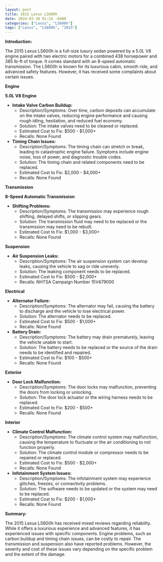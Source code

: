 ```yaml
---
layout: post
title: 2015 Lexus LS600h
date: 2024-03-30 01:24 -0400
categories: ["Lexus", "LS600h"]
tags: ["Lexus", "LS600h", "2015"]
---
```

**Introduction:**

The 2015 Lexus LS600h is a full-size luxury sedan powered by a 5.0L V8 engine paired with two electric motors for a combined 438 horsepower and 385 lb-ft of torque. It comes standard with an 8-speed automatic transmission. The LS600h is known for its luxurious cabin, smooth ride, and advanced safety features. However, it has received some complaints about certain issues.

**Engine**

**5.0L V8 Engine**

* **Intake Valve Carbon Buildup:**
    * Description/Symptoms: Over time, carbon deposits can accumulate on the intake valves, reducing engine performance and causing rough idling, hesitation, and reduced fuel economy.
    * Solution: The intake valves need to be cleaned or replaced.
    * Estimated Cost to Fix: $500 - $1,000+
    * Recalls: None Found
* **Timing Chain Issues:**
    * Description/Symptoms: The timing chain can stretch or break, leading to catastrophic engine failure. Symptoms include engine noise, loss of power, and diagnostic trouble codes.
    * Solution: The timing chain and related components need to be replaced.
    * Estimated Cost to Fix: $2,000 - $4,000+
    * Recalls: None Found

**Transmission**

**8-Speed Automatic Transmission**

* **Shifting Problems:**
    * Description/Symptoms: The transmission may experience rough shifting, delayed shifts, or slipping gears.
    * Solution: The transmission fluid may need to be replaced or the transmission may need to be rebuilt.
    * Estimated Cost to Fix: $1,000 - $3,000+
    * Recalls: None Found

**Suspension**

* **Air Suspension Leaks:**
    * Description/Symptoms: The air suspension system can develop leaks, causing the vehicle to sag or ride unevenly.
    * Solution: The leaking component needs to be replaced.
    * Estimated Cost to Fix: $500 - $2,000+
    * Recalls: NHTSA Campaign Number 15V479000

**Electrical**

* **Alternator Failure:**
    * Description/Symptoms: The alternator may fail, causing the battery to discharge and the vehicle to lose electrical power.
    * Solution: The alternator needs to be replaced.
    * Estimated Cost to Fix: $500 - $1,000+
    * Recalls: None Found
* **Battery Drain:**
    * Description/Symptoms: The battery may drain prematurely, leaving the vehicle unable to start.
    * Solution: The battery needs to be replaced or the source of the drain needs to be identified and repaired.
    * Estimated Cost to Fix: $100 - $500+
    * Recalls: None Found

**Exterior**

* **Door Lock Malfunction:**
    * Description/Symptoms: The door locks may malfunction, preventing the doors from locking or unlocking.
    * Solution: The door lock actuator or the wiring harness needs to be replaced.
    * Estimated Cost to Fix: $200 - $500+
    * Recalls: None Found

**Interior**

* **Climate Control Malfunction:**
    * Description/Symptoms: The climate control system may malfunction, causing the temperature to fluctuate or the air conditioning to not function properly.
    * Solution: The climate control module or compressor needs to be repaired or replaced.
    * Estimated Cost to Fix: $500 - $2,000+
    * Recalls: None Found
* **Infotainment System Issues:**
    * Description/Symptoms: The infotainment system may experience glitches, freezes, or connectivity problems.
    * Solution: The software needs to be updated or the system may need to be replaced.
    * Estimated Cost to Fix: $200 - $1,000+
    * Recalls: None Found

**Summary:**

The 2015 Lexus LS600h has received mixed reviews regarding reliability. While it offers a luxurious experience and advanced features, it has experienced issues with specific components. Engine problems, such as carbon buildup and timing chain issues, can be costly to repair. The transmission and suspension also have reported problems. However, the severity and cost of these issues vary depending on the specific problem and the extent of the damage.
